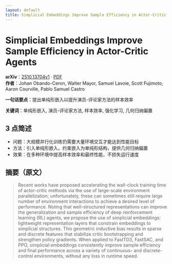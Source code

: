 ```yaml
---
layout: default
title: Simplicial Embeddings Improve Sample Efficiency in Actor-Critic Agents
---
```


# Simplicial Embeddings Improve Sample Efficiency in Actor-Critic Agents
**arXiv**：[2510.13704v1](https://arxiv.org/abs/2510.13704) · [PDF](https://arxiv.org/pdf/2510.13704.pdf)  
**作者**：Johan Obando-Ceron, Walter Mayor, Samuel Lavoie, Scott Fujimoto, Aaron Courville, Pablo Samuel Castro  

**一句话要点**：提出单纯形嵌入以提升演员-评论家方法的样本效率

**关键词**：单纯形嵌入, 演员-评论家方法, 样本效率, 强化学习, 几何归纳偏置

## 3 点简述
- 问题：大规模并行化训练仍需要大量环境交互才能达到性能目标
- 方法：引入单纯形嵌入，约束嵌入为单纯形结构，提供几何归纳偏置
- 效果：在多种环境中提高样本效率和最终性能，不损失运行速度

## 摘要（原文）

> Recent works have proposed accelerating the wall-clock training time of
> actor-critic methods via the use of large-scale environment parallelization;
> unfortunately, these can sometimes still require large number of environment
> interactions to achieve a desired level of performance. Noting that
> well-structured representations can improve the generalization and sample
> efficiency of deep reinforcement learning (RL) agents, we propose the use of
> simplicial embeddings: lightweight representation layers that constrain
> embeddings to simplicial structures. This geometric inductive bias results in
> sparse and discrete features that stabilize critic bootstrapping and strengthen
> policy gradients. When applied to FastTD3, FastSAC, and PPO, simplicial
> embeddings consistently improve sample efficiency and final performance across
> a variety of continuous- and discrete-control environments, without any loss in
> runtime speed.

